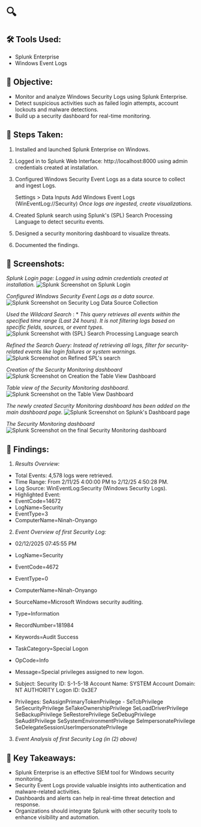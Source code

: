 # 🔍 

## 🛠 Tools Used:
- Splunk Enterprise
- Windows Event Logs

## 🎯 Objective:
- Monitor and analyze Windows Security Logs using Splunk Enterprise.
- Detect suspicious activities such as failed login attempts, account lockouts and malware detections.
- Build up a security dashboard for real-time monitoring.

## 📖 Steps Taken:
1. Installed and launched Splunk Enterprise on Windows.
2. Logged in to Splunk Web Interface: http://localhost:8000 using admin credentials created at installation.
3. Configured Windows Security Event Logs as a data source to collect and ingest Logs.

     Settings > Data Inputs
     Add Windows Event Logs (WinEventLog://Security)
     *Once logs are ingested, create visualizations.*

4. Created Splunk search using Splunk's (SPL) Search Processing Language to detect securitu events.
5. Designed a security monitoring dashboard to visualize threats.
6. Documented the findings. 

## 📸 Screenshots: 
*Splunk Login page: Logged in using admin credentials created at installation.*
![Splunk Screenshot on Splunk Login](images/splunkLogin.png)


*Configured Windows Security Event Logs as a data source.*
![Splunk Screenshot on Security Log Data Source Collection](images/securityLogDataSource.png)


*Used the Wildcard Search* : *
*This query retrieves all events within the specified time range (Last 24 hours).*
*It is not filtering logs based on specific fields, sources, or event types.*
![Splunk Screenshot with (SPL) Search Processing Language search](images/splunkSearch.png)


*Refined the Search Query: Instead of retrieving all logs, filter for*
*security-related events like login failures or system warnings.*
![Splunk Screenshot on Refined SPL's search](images/refinedSPLsearch.png)


*Creation of the Security Monitoring dashboard*
![Splunk Screenshot on Creation the Table View Dashboard](images/createTableDashboard.png)


*Table view of the Security Monitoring dashboard.*
![Splunk Screenshot on the Table View Dashboard](images/TableViewSecuritySearch.png)


*The newly created Security Monitoring dashboard has been added on the main dashboard page.*
![Splunk Screenshot on Splunk's Dashboard page](images/Dashboard.png)


*The Security Monitoring dashboard*
![Splunk Screenshot on the final Security Monitoring dashboard](images/securityMonitoringDashboard.png)


## 📝 Findings:
1. *Results Overview:*

- Total Events: 4,578 logs were retrieved.
- Time Range: From 2/11/25 4:00:00 PM to 2/12/25 4:50:28 PM.
- Log Source: WinEventLog:Security (Windows Security Logs).
- Highlighted Event:
- EventCode=14672
- LogName=Security
- EventType=3
- ComputerName=Ninah-Onyango

2. *Event Overview of first Security Log:*

- 02/12/2025 07:45:55 PM
- LogName=Security
- EventCode=4672
- EventType=0
- ComputerName=Ninah-Onyango
- SourceName=Microsoft Windows security auditing.
- Type=Information
- RecordNumber=181984
- Keywords=Audit Success
- TaskCategory=Special Logon
- OpCode=Info
- Message=Special privileges assigned to new logon.

- Subject:
 	Security ID:		S-1-5-18
 	Account Name:		SYSTEM
 	Account Domain:		NT AUTHORITY
 	Logon ID:		0x3E7

- Privileges:		SeAssignPrimaryTokenPrivilege
 			- SeTcbPrivilege
			SeSecurityPrivilege
			SeTakeOwnershipPrivilege
			SeLoadDriverPrivilege
			SeBackupPrivilege
			SeRestorePrivilege
		     SeDebugPrivilege
		     SeAuditPrivilege
	     	SeSystemEnvironmentPrivilege
			SeImpersonatePrivilege
			SeDelegateSessionUserImpersonatePrivilege	

3. *Event Analysis of first Security Log (in (2) above)*





## 🚀 Key Takeaways:
- Splunk Enterprise is an effective SIEM tool for Windows security monitoring.
- Security Event Logs provide valuable insights into authentication and malware-related activities.
- Dashboards and alerts can help in real-time threat detection and response.
- Organizations should integrate Splunk with other security tools to enhance visibility and automation.
